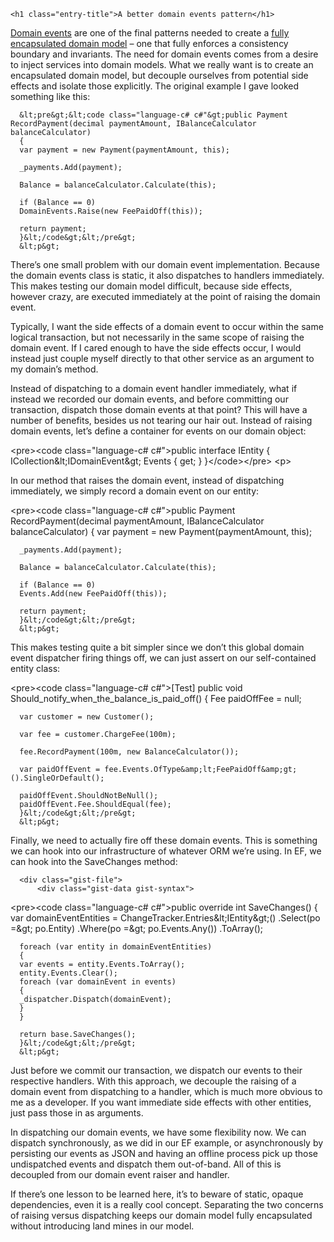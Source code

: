 

    <h1 class="entry-title">A better domain events pattern</h1>

  <p><a href="http://www.udidahan.com/2009/06/14/domain-events-salvation/">Domain events</a> are one of the final patterns needed to create a <a href="http://lostechies.com/jimmybogard/2010/02/04/strengthening-your-domain-a-primer/">fully encapsulated domain model</a> – one that fully enforces a consistency boundary and invariants. The need for domain events comes from a desire to inject services into domain models. What we really want is to create an encapsulated domain model, but decouple ourselves from potential side effects and isolate those explicitly. The original example I gave looked something like this:</p>
  <p>


      &lt;pre&gt;&lt;code class="language-c# c#"&gt;public Payment RecordPayment(decimal paymentAmount, IBalanceCalculator balanceCalculator)
      {
      var payment = new Payment(paymentAmount, this);

      _payments.Add(payment);

      Balance = balanceCalculator.Calculate(this);

      if (Balance == 0)
      DomainEvents.Raise(new FeePaidOff(this));

      return payment;
      }&lt;/code&gt;&lt;/pre&gt;
      &lt;p&gt;
  </noscript>

  <p>There’s one small problem with our domain event implementation. Because the domain events class is static, it also dispatches to handlers immediately. This makes testing our domain model difficult, because side effects, however crazy, are executed immediately at the point of raising the domain event.</p>
  <p>Typically, I want the side effects of a domain event to occur within the same logical transaction, but not necessarily in the same scope of raising the domain event. If I cared enough to have the side effects occur, I would instead just couple myself directly to that other service as an argument to my domain’s method.</p>
  <p>Instead of dispatching to a domain event handler immediately, what if instead we recorded our domain events, and before committing our transaction, dispatch those domain events at that point? This will have a number of benefits, besides us not tearing our hair out. Instead of raising domain events, let’s define a container for events on our domain object:</p>
  <p>

  <noscript>
      &lt;pre&gt;&lt;code class="language-c# c#"&gt;public interface IEntity
      {
      ICollection&amp;lt;IDomainEvent&amp;gt; Events { get; }
      }&lt;/code&gt;&lt;/pre&gt;
      &lt;p&gt;
  </noscript>

  <p>In our method that raises the domain event, instead of dispatching immediately, we simply record a domain event on our entity:</p>
  <p>

  <noscript>
      &lt;pre&gt;&lt;code class="language-c# c#"&gt;public Payment RecordPayment(decimal paymentAmount, IBalanceCalculator balanceCalculator)
      {
      var payment = new Payment(paymentAmount, this);

      _payments.Add(payment);

      Balance = balanceCalculator.Calculate(this);

      if (Balance == 0)
      Events.Add(new FeePaidOff(this));

      return payment;
      }&lt;/code&gt;&lt;/pre&gt;
      &lt;p&gt;
  </noscript>

  <p>This makes testing quite a bit simpler since we don’t this global domain event dispatcher firing things off, we can just assert on our self-contained entity class:</p>
  <p>



  <noscript>
      &lt;pre&gt;&lt;code class="language-c# c#"&gt;[Test]
      public void Should_notify_when_the_balance_is_paid_off()
      {
      Fee paidOffFee = null;

      var customer = new Customer();

      var fee = customer.ChargeFee(100m);

      fee.RecordPayment(100m, new BalanceCalculator());

      var paidOffEvent = fee.Events.OfType&amp;lt;FeePaidOff&amp;gt;().SingleOrDefault();

      paidOffEvent.ShouldNotBeNull();
      paidOffEvent.Fee.ShouldEqual(fee);
      }&lt;/code&gt;&lt;/pre&gt;
      &lt;p&gt;
  </noscript>

  <p>Finally, we need to actually fire off these domain events. This is something we can hook into our infrastructure of whatever ORM we’re using. In EF, we can hook into the SaveChanges method:</p>
  <p>
  

<script src="https://gist.github.com/50407a1c1a823a83e9bb.js"></script><link rel="stylesheet" href="https://gist-assets.github.com/assets/embed-8bf0013c72fb64f0bb1bc1872b43e39e.css"></p><div id="gist11739426" class="gist">
      <div class="gist-file">
          <div class="gist-data gist-syntax">

  <noscript>
      &lt;pre&gt;&lt;code class="language-c# c#"&gt;public override int SaveChanges() {
      var domainEventEntities = ChangeTracker.Entries&amp;lt;IEntity&amp;gt;()
      .Select(po =&amp;gt; po.Entity)
      .Where(po =&amp;gt; po.Events.Any())
      .ToArray();

      foreach (var entity in domainEventEntities)
      {
      var events = entity.Events.ToArray();
      entity.Events.Clear();
      foreach (var domainEvent in events)
      {
      _dispatcher.Dispatch(domainEvent);
      }
      }

      return base.SaveChanges();
      }&lt;/code&gt;&lt;/pre&gt;
      &lt;p&gt;
  </noscript>

  <p>Just before we commit our transaction, we dispatch our events to their respective handlers. With this approach, we decouple the raising of a domain event from dispatching to a handler, which is much more obvious to me as a developer. If you want immediate side effects with other entities, just pass those in as arguments.</p>
  <p>In dispatching our domain events, we have some flexibility now. We can dispatch synchronously, as we did in our EF example, or asynchronously by persisting our events as JSON and having an offline process pick up those undispatched events and dispatch them out-of-band. All of this is decoupled from our domain event raiser and handler.</p>
  <p>If there’s one lesson to be learned here, it’s to beware of static, opaque dependencies, even it is a really cool concept. Separating the two concerns of raising versus dispatching keeps our domain model fully encapsulated without introducing land mines in our model.</p>
  
